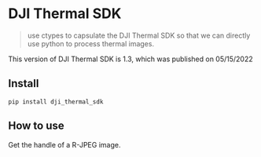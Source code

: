 # DJI Thermal SDK
> use ctypes to capsulate the DJI Thermal SDK so that we can directly use python to process thermal images. 


This version of DJI Thermal SDK is 1.3, which was published on 05/15/2022

## Install

`pip install dji_thermal_sdk`

## How to use

Get the handle of a R-JPEG image.  
